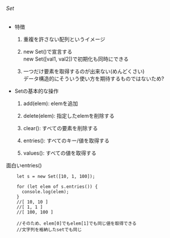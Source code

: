 ###### Set

- 特徴
  1. 重複を許さない配列というイメージ

  2. new Set()で宣言する  
  new Set([val1, val2])で初期化も同時にできる

  3. 一つだけ要素を取得するのが出来ない(めんどくさい)  
  データ構造的にそういう使い方を期待するものではないため?

- Setの基本的な操作

  1. add(elem): elemを追加

  2. delete(elem): 指定したelemを削除する

  3. clear(): すべての要素を削除する

  4. entries(): すべてのキー/値を取得する

  5. values(): すべての値を取得する


面白いentries()

        let s = new Set([10, 1, 100]);

        for (let elem of s.entries()) {
          console.log(elem);
        }
        //[ 10, 10 ]
        //[ 1, 1 ]
        //[ 100, 100 ]

        //そのため、elem[0]でもelem[1]でも同じ値を取得できる
        //文字列を格納したsetでも同じ
